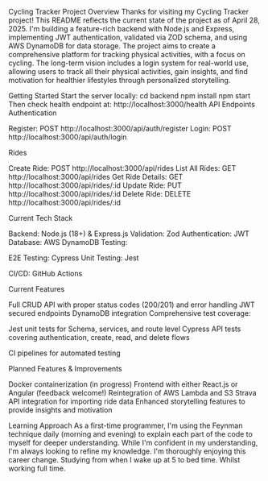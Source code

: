 Cycling Tracker
Project Overview
Thanks for visiting my Cycling Tracker project! This README reflects the current state of the project as of April 28, 2025.
I'm building a feature-rich backend with Node.js and Express, implementing JWT authentication, validated via ZOD schema, and using AWS DynamoDB for data storage.
The project aims to create a comprehensive platform for tracking physical activities, with a focus on cycling. The long-term vision includes a login system for real-world use, allowing users to track all their physical activities, gain insights, and find motivation for healthier lifestyles through personalized storytelling.


Getting Started
Start the server locally:
cd backend
npm install
npm start
Then check health endpoint at: http://localhost:3000/health
API Endpoints
Authentication

Register: POST http://localhost:3000/api/auth/register
Login: POST http://localhost:3000/api/auth/login

Rides

Create Ride: POST http://localhost:3000/api/rides
List All Rides: GET http://localhost:3000/api/rides
Get Ride Details: GET http://localhost:3000/api/rides/:id
Update Ride: PUT http://localhost:3000/api/rides/:id
Delete Ride: DELETE http://localhost:3000/api/rides/:id

Current Tech Stack

Backend: Node.js (18+) & Express.js
Validation: Zod
Authentication: JWT
Database: AWS DynamoDB
Testing:

E2E Testing: Cypress
Unit Testing: Jest


CI/CD: GitHub Actions

Current Features

Full CRUD API with proper status codes (200/201) and error handling
JWT secured endpoints
DynamoDB integration
Comprehensive test coverage:

Jest unit tests for Schema, services, and route level
Cypress API tests covering authentication, create, read, and delete flows


CI pipelines for automated testing

Planned Features & Improvements

Docker containerization (in progress)
Frontend with either React.js or Angular (feedback welcome!)
Reintegration of AWS Lambda and S3
Strava API integration for importing ride data
Enhanced storytelling features to provide insights and motivation

Learning Approach
As a first-time programmer, I'm using the Feynman technique daily (morning and evening) to explain each part of the code to myself for deeper understanding. While I'm confident in my understanding, I'm always looking to refine my knowledge.
I'm thoroughly enjoying this career change. Studying from when I wake up at 5 to bed time. Whilst working full time. 
